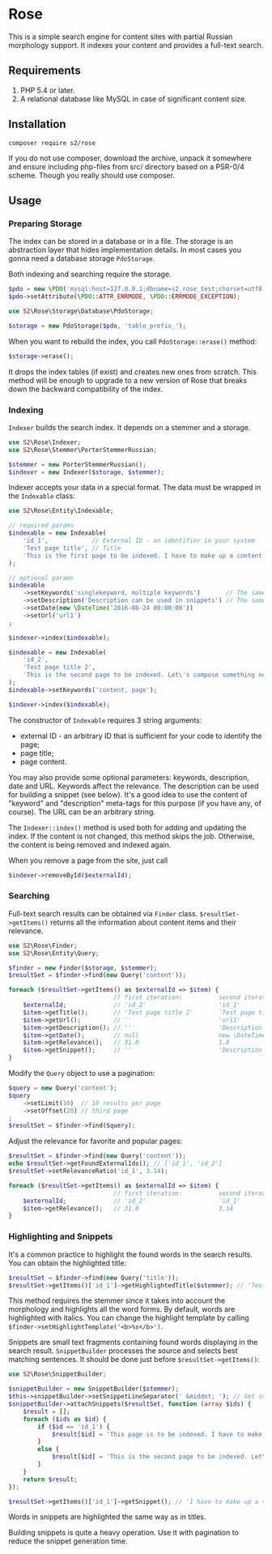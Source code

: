 # Rose
This is a simple search engine for content sites with partial Russian morphology support. It indexes your content and provides a full-text search.

## Requirements

1. PHP 5.4 or later.
2. A relational database like MySQL in case of significant content size.

## Installation

```
composer require s2/rose
```

If you do not use composer, download the archive, unpack it somewhere and ensure including php-files from src/ directory based on a PSR-0/4 scheme. Though you really should use composer.

## Usage
### Preparing Storage
The index can be stored in a database or in a file. The storage is an abstraction layer that hides implementation details.
In most cases you gonna need a database storage `PdoStorage`.

Both indexing and searching require the storage.

```php
$pdo = new \PDO('mysql:host=127.0.0.1;dbname=s2_rose_test;charset=utf8', 'username', 'passwd');
$pdo->setAttribute(\PDO::ATTR_ERRMODE, \PDO::ERRMODE_EXCEPTION);

use S2\Rose\Storage\Database\PdoStorage;

$storage = new PdoStorage($pdo, 'table_prefix_');
```

When you want to rebuild the index, you call `PdoStorage::erase()` method:
```php
$storage->erase();
```

It drops the index tables (if exist) and creates new ones from scratch. This method will be enough to upgrade to a new version of Rose that breaks down the backward compatibility of the index.

### Indexing

`Indexer` builds the search index. It depends on a stemmer and a storage.

```php
use S2\Rose\Indexer;
use S2\Rose\Stemmer\PorterStemmerRussian;

$stemmer = new PorterStemmerRussian();
$indexer = new Indexer($storage, $stemmer);
```

Indexer accepts your data in a special format. The data must be wrapped in the `Indexable` class:

```php
use S2\Rose\Entity\Indexable;

// required params
$indexable = new Indexable(
	'id_1',            // External ID - an identifier in your system 
	'Test page title', // Title 
	'This is the first page to be indexed. I have to make up a content.'
);

// optional params
$indexable
	->setKeywords('singlekeyword, multiple keywords')       // The same as Meta Keywords
	->setDescription('Description can be used in snippets') // The same as Meta Description
	->setDate(new \DateTime('2016-08-24 00:00:00'))
	->setUrl('url1')
;

$indexer->index($indexable);

$indexable = new Indexable(
	'id_2',
	'Test page title 2',
	'This is the second page to be indexed. Let\'s compose something new.'
);
$indexable->setKeywords('content, page');

$indexer->index($indexable);
```

The constructor of `Indexable` requires 3 string arguments:
- external ID - an arbitrary ID that is sufficient for your code to identify the page;
- page title;
- page content.

You may also provide some optional parameters: keywords, description, date and URL. Keywords affect the relevance. The description can be used for building a snippet (see below). It's a good idea to use the content of "keyword" and "description" meta-tags for this purpose (if you have any, of course). The URL can be an arbitrary string.

The `Indexer::index()` method is used both for adding and updating the index. If the content is not changed, this method skips the job. Otherwise, the content is being removed and indexed again.

When you remove a page from the site, just call

```php
$indexer->removeById($externalId);
```

### Searching

Full-text search results can be obtained via `Finder` class.
`$resultSet->getItems()` returns all the information about content items and their relevance.

```php
use S2\Rose\Finder;
use S2\Rose\Entity\Query;

$finder = new Finder($storage, $stemmer);
$resultSet = $finder->find(new Query('content'));

foreach ($resultSet->getItems() as $externalId => $item) {
	                         // first iteration:          second iteration:
	$externalId;             // 'id_2'                    'id_1'
	$item->getTitle();       // 'Test page title 2'       'Test page title'
	$item->getUrl();         // ''                        'url1'
	$item->getDescription(); // ''                        'Description can be used in snippets'
	$item->getDate();        // null                      new \DateTime('2016-08-24 00:00:00')
	$item->getRelevance();   // 31.0                      1.0
	$item->getSnippet();     // ''                        'Description can be used in snippets'
}
```

Modify the `Query` object to use a pagination:
```php
$query = new Query('content');
$query
	->setLimit(10)  // 10 results per page
	->setOffset(20) // third page
;
$resultSet = $finder->find($query);
```

Adjust the relevance for favorite and popular pages:
```php
$resultSet = $finder->find(new Query('content'));
echo $resultSet->getFoundExternalIds(); // ['id_1', 'id_2']
$resultSet->setRelevanceRatio('id_1', 3.14);

foreach ($resultSet->getItems() as $externalId => $item) {
	                         // first iteration:          second iteration:
	$externalId;             // 'id_2'                    'id_1'
	$item->getRelevance();   // 31.0                      3.14
}
```

### Highlighting and Snippets

It's a common practice to highlight the found words in the search results. You can obtain the highlighted title:

```php
$resultSet = $finder->find(new Query('title'));
$resultSet->getItems()['id_1']->getHighlightedTitle($stemmer); // 'Test page <i>title</i>'
```

This method requires the stemmer since it takes into account the morphology and highlights all the word forms. By default, words are highlighted with italics. You can change the highlight template by calling `$finder->setHighlightTemplate('<b>%s</b>')`.

Snippets are small text fragments containing found words displaying in the search result. `SnippetBuilder` processes the source and selects best matching sentences. It should be done just before `$resultSet->getItems()`:

```php
use S2\Rose\SnippetBuilder;

$snippetBuilder = new SnippetBuilder($stemmer);
$this->snippetBuilder->setSnippetLineSeparator(' &middot; '); // Set snippet line separator. Default is '... '.
$snippetBuilder->attachSnippets($resultSet, function (array $ids) {
	$result = [];
	foreach ($ids as $id) {
		if ($id == 'id_1') {
			$result[$id] = 'This page is to be indexed. I have to make up a content.';
		}
		else {
			$result[$id] = 'This is the second page to be indexed. Let\'s compose something new.';
		}
	}
	return $result;
});

$resultSet->getItems()['id_1']->getSnippet(); // 'I have to make up a <i>content</i>.'
```

Words in snippets are highlighted the same way as in titles.

Building snippets is quite a heavy operation. Use it with pagination to reduce the snippet generation time.
